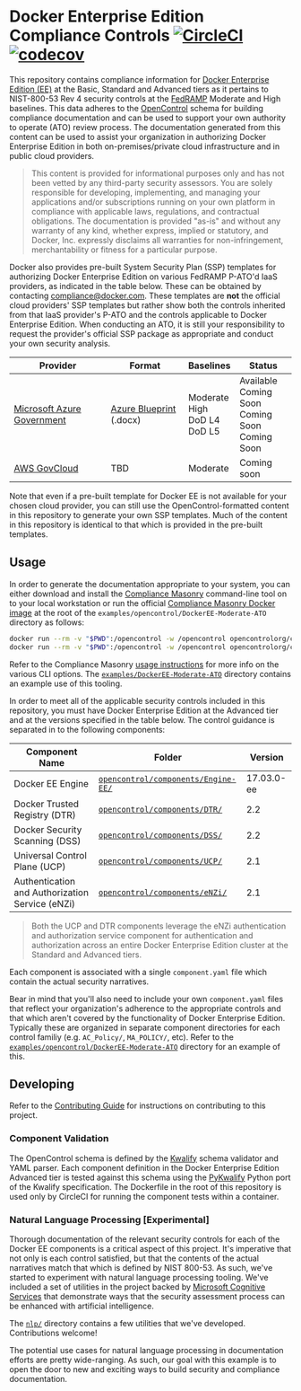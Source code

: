 # Docker Enterprise Edition Compliance Controls [![CircleCI](https://circleci.com/gh/docker/compliance/tree/master.svg?style=svg&circle-token=daeaf5acd7ac08000ea727cbf8ec9baa8ded8da4)](https://circleci.com/gh/docker/compliance/tree/master) [![codecov](https://codecov.io/gh/docker/compliance/branch/master/graph/badge.svg?token=WiRPQcno3c)](https://codecov.io/gh/docker/compliance)

This repository contains compliance information for [Docker Enterprise Edition (EE)](https://www.docker.com/enterprise-edition) at the Basic, Standard and Advanced tiers as it pertains to NIST-800-53 Rev 4 security controls at the [FedRAMP](https://www.fedramp.gov/) Moderate and High baselines. This data adheres to the [OpenControl](http://open-control.org/) schema for building compliance documentation and can be used to support your own authority to operate (ATO) review process. The documentation generated from this content can be used to assist your organization in authorizing Docker Enterprise Edition in both on-premises/private cloud infrastructure and in public cloud providers.

> This content is provided for informational purposes only and has not been vetted by any third-party security assessors. You are solely responsible for developing, implementing, and managing your applications and/or subscriptions running on your own platform in compliance with applicable laws, regulations, and contractual obligations. The documentation is provided "as-is" and without any warranty of any kind, whether express, implied or statutory, and Docker, Inc. expressly disclaims all warranties for non-infringement, merchantability or fitness for a particular purpose.

Docker also provides pre-built System Security Plan (SSP) templates for authorizing Docker Enterprise Edition on various FedRAMP P-ATO'd IaaS providers, as indicated in the table below. These can be obtained by contacting [compliance@docker.com](mailto:compliance@docker.com). These templates are **not** the official cloud providers' SSP templates but rather show both the controls inherited from that IaaS provider's P-ATO and the controls applicable to Docker Enterprise Edition. When conducting an ATO, it is still your responsibility to request the provider's official SSP package as appropriate and conduct your own security analysis.

|Provider|Format|Baselines|Status|
|--------|------|---------|------|
|[Microsoft Azure Government](https://azure.microsoft.com/en-us/overview/clouds/government/)|[Azure Blueprint](https://docs.microsoft.com/en-us/azure/azure-government/documentation-government-plan-compliance) (.docx)|Moderate<br>High<br>DoD L4<br>DoD L5|Available<br>Coming Soon<br>Coming Soon<br>Coming Soon|
|[AWS GovCloud](https://aws.amazon.com/govcloud-us/)|TBD|Moderate|Coming soon|

Note that even if a pre-built template for Docker EE is not available for your chosen cloud provider, you can still use the OpenControl-formatted content in this repository to generate your own SSP templates. Much of the content in this repository is identical to that which is provided in the pre-built templates.

## Usage

In order to generate the documentation appropriate to your system, you can either download and install the [Compliance Masonry](https://github.com/opencontrol/compliance-masonry/) command-line tool on to your local workstation or run the official [Compliance Masonry Docker image](https://store.docker.com/community/images/opencontrolorg/compliance-masonry) at the root of the `examples/opencontrol/DockerEE-Moderate-ATO` directory as follows:

```sh
docker run --rm -v "$PWD":/opencontrol -w /opencontrol opencontrolorg/compliance-masonry get
docker run --rm -v "$PWD":/opencontrol -w /opencontrol opencontrolorg/compliance-masonry docs gitbook FedRAMP-moderate
```

 Refer to the Compliance Masonry [usage instructions](https://github.com/opencontrol/compliance-masonry/blob/master/docs/usage.md) for more info on the various CLI options. The [`examples/DockerEE-Moderate-ATO`](https://github.com/docker/compliance/tree/master/examples/opencontrol/DockerEE-Moderate-ATO) directory contains an example use of this tooling.

In order to meet all of the applicable security controls included in this repository, you must have Docker Enterprise Edition at the Advanced tier and at the versions specified in the table below. The control guidance is separated in to the following components:

|Component Name|Folder|Version|
|--------------|------|-------|
|Docker EE Engine|[`opencontrol/components/Engine-EE/`](https://github.com/docker/compliance/tree/master/opencontrol/components/Engine-EE)|17.03.0-ee|
|Docker Trusted Registry (DTR)|[`opencontrol/components/DTR/`](https://github.com/docker/compliance/tree/master/opencontrol/components/DTR)|2.2|
|Docker Security Scanning (DSS)|[`opencontrol/components/DSS/`](https://github.com/docker/compliance/tree/master/opencontrol/components/DSS)|2.2|
|Universal Control Plane (UCP)|[`opencontrol/components/UCP/`](https://github.com/docker/compliance/tree/master/opencontrol/components/UCP)|2.1|
|Authentication and Authorization Service (eNZi)|[`opencontrol/components/eNZi/`](https://github.com/docker/compliance/tree/master/opencontrol/components/eNZi)|2.1|

> Both the UCP and DTR components leverage the eNZi authentication and authorization service component for authentication and authorization across an entire Docker Enterprise Edition cluster at the Standard and Advanced tiers.

Each component is associated with a single `component.yaml` file which contain the actual security narratives.

Bear in mind that you'll also need to include your own `component.yaml` files that reflect your organization's adherence to the appropriate controls and that which aren't covered by the functionality of Docker Enterprise Edition. Typically these are organized in separate component directories for each control familiy (e.g. `AC_Policy/`, `MA_POLICY/`, etc). Refer to the [`examples/opencontrol/DockerEE-Moderate-ATO`](https://github.com/docker/compliance/tree/master/examples/opencontrol/DockerEE-Moderate-ATO) directory for an example of this.

## Developing

Refer to the [Contributing Guide](https://github.com/docker/compliance/blob/master/CONTRIBUTING.md) for instructions on contributing to this project.

### Component Validation

The OpenControl schema is defined by the [Kwalify](http://www.kuwata-lab.com/kwalify/) schema validator and YAML parser. Each component definition in the Docker Enterprise Edition Advanced tier is tested against this schema using the [PyKwalify](https://github.com/Grokzen/pykwalify) Python port of the Kwalify specification. The Dockerfile in the root of this repository is used only by CircleCI for running the component tests within a container.

### Natural Language Processing [Experimental]

Thorough documentation of the relevant security controls for each of the Docker EE components is a critical aspect of this project. It's imperative that not only is each control satisfied, but that the contents of the actual narratives match that which is defined by NIST 800-53. As such, we've started to experiment with natural language processing tooling. We've included a set of utilities in the project backed by [Microsoft Cognitive Services](https://www.microsoft.com/cognitive-services) that demonstrate ways that the security assessment process can be enhanced with artificial intelligence.

The [`nlp/`](https://github.com/docker/compliance/tree/master/nlp) directory contains a few utilities that we've developed. Contributions welcome!

The potential use cases for natural language processing in documentation efforts are pretty wide-ranging. As such, our goal with this example is to open the door to new and exciting ways to build security and compliance documentation.
